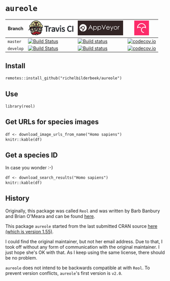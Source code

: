 # `aureole`

Branch    |[![Travis CI logo](pics/TravisCI.png)](https://travis-ci.org)                                                                    |[![AppVeyor logo](pics/AppVeyor.png)](https://www.appveyor.com)                                                                                                                 |[![Codecov logo](pics/Codecov.png)](https://www.codecov.io)
----------|---------------------------------------------------------------------------------------------------------------------------------|--------------------------------------------------------------------------------------------------------------------------------------------------------------------------------|----------------------------------------------------------------------------------------------------------------------------------------------------------------
`master`  |[![Build Status](https://travis-ci.org/richelbilderbeek/aureole.svg?branch=master)](https://travis-ci.org/richelbilderbeek/aureole)  |[![Build status](https://ci.appveyor.com/api/projects/status/btobovn91rhf0qm1/branch/master?svg=true)](https://ci.appveyor.com/project/richelbilderbeek/aureole/branch/master)    |[![codecov.io](https://codecov.io/github/richelbilderbeek/aureole/coverage.svg?branch=master)](https://codecov.io/github/richelbilderbeek/aureole?branch=master)
`develop` |[![Build Status](https://travis-ci.org/richelbilderbeek/aureole.svg?branch=develop)](https://travis-ci.org/richelbilderbeek/aureole) |[![Build status](https://ci.appveyor.com/api/projects/status/btobovn91rhf0qm1/branch/develop?svg=true)](https://ci.appveyor.com/project/richelbilderbeek/aureole/branch/develop)  |[![codecov.io](https://codecov.io/github/richelbilderbeek/aureole/coverage.svg?branch=develop)](https://codecov.io/github/richelbilderbeek/aureole?branch=develop)

## Install

```
remotes::install_github("richelbilderbeek/aureole")
```

## Use

```
library(reol)
```

## Get URLs for species images

```{r}
df <- download_image_urls_from_name("Homo sapiens")
knitr::kable(df)
```

## Get a species ID

In case you wonder :-)

```{r}
df <- download_search_results("Homo sapiens")
knitr::kable(df)
```

## History

Originally, this package was called `Reol`
and was written by
Barb Banbury and Brian O'Meara and can be found 
[here](https://r-forge.r-project.org/R/?group_id=1523).

This package `aureole`
started from the last submitted CRAN source 
[here (which is version 1.55)](https://cran.r-project.org/src/contrib/Archive/reol/reole_1.55.tar.gz).

I could find the original maintainer, but not her email address. Due to that,
I took off without any form of communication with the original maintainer.
I just hope she's OK with that. As I keep using the same license, there
should be no problem.

`aureole` does not intend to be backwards compatible at with `Reol`.
To prevent version conflicts, `aureole`'s first version is `v2.0`.

